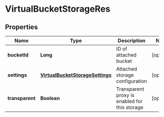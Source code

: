 
# VirtualBucketStorageRes

## Properties
Name | Type | Description | Notes
------------ | ------------- | ------------- | -------------
**bucketId** | **Long** | ID of attached bucket |  [optional]
**settings** | [**VirtualBucketStorageSettings**](VirtualBucketStorageSettings.md) | Attached storage configuration |  [optional]
**transparent** | **Boolean** | Transparent proxy is enabled for this storage |  [optional]



